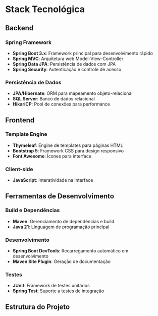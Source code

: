 # Stack Tecnológica

## Backend

### Spring Framework
- **Spring Boot 3.x**: Framework principal para desenvolvimento rápido
- **Spring MVC**: Arquitetura web Model-View-Controller
- **Spring Data JPA**: Persistência de dados com JPA
- **Spring Security**: Autenticação e controle de acesso

### Persistência de Dados
- **JPA/Hibernate**: ORM para mapeamento objeto-relacional
- **SQL Server**: Banco de dados relacional
- **HikariCP**: Pool de conexões para performance

## Frontend

### Template Engine
- **Thymeleaf**: Engine de templates para páginas HTML
- **Bootstrap 5**: Framework CSS para design responsivo
- **Font Awesome**: Ícones para interface

### Client-side
- **JavaScript**: Interatividade na interface

## Ferramentas de Desenvolvimento

### Build e Dependências
- **Maven**: Gerenciamento de dependências e build
- **Java 21**: Linguagem de programação principal

### Desenvolvimento
- **Spring Boot DevTools**: Recarregamento automático em desenvolvimento
- **Maven Site Plugin**: Geração de documentação

### Testes
- **JUnit**: Framework de testes unitários
- **Spring Test**: Suporte a testes de integração

## Estrutura do Projeto
